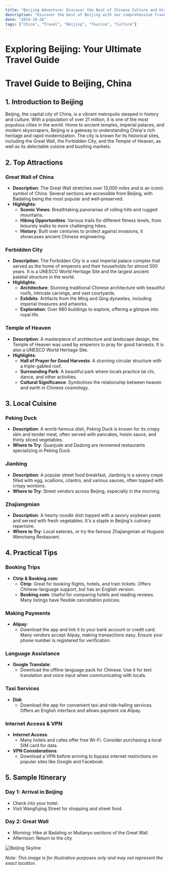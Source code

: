 ```yaml
---
title: "Beijing Adventure: Discover the Best of Chinese Culture and History"
description: "Discover the best of Beijing with our comprehensive travel guide. Explore top attractions, savor local cuisine, and get insider tips for an unforgettable Chinese adventure."
date: "2024-10-28"
tags: ["China", "Travel", "Beijing", "Tourism", "Culture"]
---
```


# Exploring Beijing: Your Ultimate Travel Guide

# Travel Guide to Beijing, China

## 1. Introduction to Beijing
Beijing, the capital city of China, is a vibrant metropolis steeped in history and culture. With a population of over 21 million, it is one of the most populous cities in the world. Home to ancient temples, imperial palaces, and modern skyscrapers, Beijing is a gateway to understanding China's rich heritage and rapid modernization. The city is known for its historical sites, including the Great Wall, the Forbidden City, and the Temple of Heaven, as well as its delectable cuisine and bustling markets.

## 2. Top Attractions

### Great Wall of China
- **Description**: The Great Wall stretches over 13,000 miles and is an iconic symbol of China. Several sections are accessible from Beijing, with Badaling being the most popular and well-preserved.
- **Highlights**:
  - **Scenic Views**: Breathtaking panoramas of rolling hills and rugged mountains.
  - **Hiking Opportunities**: Various trails for different fitness levels, from leisurely walks to more challenging hikes.
  - **History**: Built over centuries to protect against invasions, it showcases ancient Chinese engineering.

### Forbidden City
- **Description**: The Forbidden City is a vast imperial palace complex that served as the home of emperors and their households for almost 500 years. It is a UNESCO World Heritage Site and the largest ancient palatial structure in the world.
- **Highlights**:
  - **Architecture**: Stunning traditional Chinese architecture with beautiful roofs, intricate carvings, and vast courtyards.
  - **Exhibits**: Artifacts from the Ming and Qing dynasties, including imperial treasures and artworks.
  - **Exploration**: Over 980 buildings to explore, offering a glimpse into royal life.

### Temple of Heaven
- **Description**: A masterpiece of architecture and landscape design, the Temple of Heaven was used by emperors to pray for good harvests. It is also a UNESCO World Heritage Site.
- **Highlights**:
  - **Hall of Prayer for Good Harvests**: A stunning circular structure with a triple-gabled roof.
  - **Surrounding Park**: A beautiful park where locals practice tai chi, dance, and other activities.
  - **Cultural Significance**: Symbolizes the relationship between heaven and earth in Chinese cosmology.

## 3. Local Cuisine

### Peking Duck
- **Description**: A world-famous dish, Peking Duck is known for its crispy skin and tender meat, often served with pancakes, hoisin sauce, and thinly sliced vegetables.
- **Where to Try**: Quanjude and Dadong are renowned restaurants specializing in Peking Duck.

### Jianbing
- **Description**: A popular street food breakfast, Jianbing is a savory crepe filled with egg, scallions, cilantro, and various sauces, often topped with crispy wontons.
- **Where to Try**: Street vendors across Beijing, especially in the morning.

### Zhajiangmian
- **Description**: A hearty noodle dish topped with a savory soybean paste and served with fresh vegetables. It's a staple in Beijing's culinary repertoire.
- **Where to Try**: Local eateries, or try the famous Zhajiangmian at Huguosi Wenchang Restaurant.

## 4. Practical Tips

### Booking Trips
- **Ctrip & Booking.com**: 
  - **Ctrip**: Great for booking flights, hotels, and train tickets. Offers Chinese-language support, but has an English version.
  - **Booking.com**: Useful for comparing hotels and reading reviews. Many listings have flexible cancellation policies.

### Making Payments
- **Alipay**: 
  - Download the app and link it to your bank account or credit card. Many vendors accept Alipay, making transactions easy. Ensure your phone number is registered for verification.

### Language Assistance
- **Google Translate**: 
  - Download the offline language pack for Chinese. Use it for text translation and voice input when communicating with locals.

### Taxi Services
- **Didi**: 
  - Download the app for convenient taxi and ride-hailing services. Offers an English interface and allows payment via Alipay.

### Internet Access & VPN
- **Internet Access**: 
  - Many hotels and cafes offer free Wi-Fi. Consider purchasing a local SIM card for data.
- **VPN Considerations**: 
  - Download a VPN before arriving to bypass internet restrictions on popular sites like Google and Facebook.

## 5. Sample Itinerary

### Day 1: Arrival in Beijing
- Check into your hotel.
- Visit Wangfujing Street for shopping and street food.

### Day 2: Great Wall
- Morning: Hike at Badaling or Mutianyu sections of the Great Wall.
- Afternoon: Return to the city

<img src="https://source.unsplash.com/1600x900/?Beijing,cityscape" alt="Beijing Skyline" loading="lazy">

*Note: This image is for illustrative purposes only and may not represent the exact location.*

